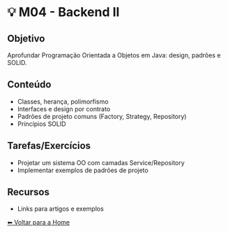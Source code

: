 # 💡 M04 - Backend II

## Objetivo
Aprofundar Programação Orientada a Objetos em Java: design, padrões e SOLID.

## Conteúdo
- Classes, herança, polimorfismo
- Interfaces e design por contrato
- Padrões de projeto comuns (Factory, Strategy, Repository)
- Princípios SOLID

## Tarefas/Exercícios
- Projetar um sistema OO com camadas Service/Repository
- Implementar exemplos de padrões de projeto

## Recursos
- Links para artigos e exemplos

[⬅ Voltar para a Home](./Home.md)